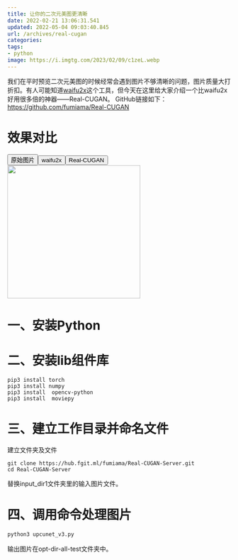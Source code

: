 ```yaml
---
title: 让你的二次元美图更清晰
date: 2022-02-21 13:06:31.541
updated: 2022-05-04 09:03:40.845
url: /archives/real-cugan
categories: 
tags: 
- python
image: https://i.imgtg.com/2023/02/09/c1zeL.webp
---
```


我们在平时预览二次元美图的时候经常会遇到图片不够清晰的问题，图片质量大打折扣。有人可能知道[waifu2x](http://waifu2x.udp.jp/)这个工具，但今天在这里给大家介绍一个比waifu2x好用很多倍的神器——Real-CUGAN。
GitHub链接如下：https://github.com/fumiama/Real-CUGAN

# 效果对比
<button onclick="document.querySelector('#pic').src='https://img.gejiba.com/images/17baca4ad88182932fc76a90ae3b021a.jpg'">原始图片</button><button onclick="document.querySelector('#pic').src='https://img.gejiba.com/images/3f2dfbcbdafd20ba77699c1c2d95d520.jpg'">waifu2x</button><button onclick="document.querySelector('#pic').src='https://img.gejiba.com/images/8f76fd4c566a873a669b3fe445bcf490.jpg'">Real-CUGAN</button>
<img id="pic" style="width:300px" src="https://img.gejiba.com/images/17baca4ad88182932fc76a90ae3b021a.jpg" />
# 一、安装Python
# 二、安装lib组件库
```
pip3 install torch
pip3 install numpy
pip3 install  opencv-python
pip3 install  moviepy
```
# 三、建立工作目录并命名文件
建立文件夹及文件
```
git clone https://hub.fgit.ml/fumiama/Real-CUGAN-Server.git
cd Real-CUGAN-Server
```
替换input_dir1文件夹里的输入图片文件。
# 四、调用命令处理图片
```python
python3 upcunet_v3.py
```
输出图片在opt-dir-all-test文件夹中。
